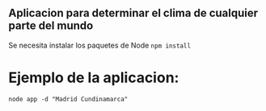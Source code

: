 ## Aplicacion para determinar el clima de cualquier parte del mundo

Se necesita instalar los paquetes de Node ```npm install```

# Ejemplo de la aplicacion:

``` 
node app -d "Madrid Cundinamarca"

```